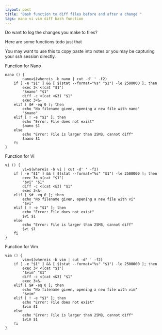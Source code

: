 ```yaml
---
layout: post
title: "Bash function to diff files before and after a change "
tags: nano vi vim diff bash function
---
```


Do want to log the changes you make to files?

Here are some functions todo just that


You may want to use this to copy paste into notes or you may be capturing your ssh session directly.


Function for Nano

```
nano () {
        nano=$(whereis -b nano | cut -d' ' -f2)
    if [ -e "$1" ] && [ $(stat --format="%s" "$1") -le 2500000 ]; then
        exec 3< <(cat "$1")
        "$nano" "$1"
        diff -c <(cat <&3) "$1"
        exec 3<&-
    elif [ $# -eq 0 ]; then
        echo "No filename given, opening a new file with nano"
        "$nano"
    elif [ ! -e "$1" ]; then
        echo "Error: File does not exist"
        $nano $1
    else
        echo "Error: File is larger than 25MB, cannot diff"
        $nano $1
    fi
}
```

Function for Vi

```
vi () {
        vi=$(whereis -b vi | cut -d' ' -f2)  
    if [ -e "$1" ] && [ $(stat --format="%s" "$1") -le 2500000 ]; then
        exec 3< <(cat "$1")
        "$vi" "$1"
        diff -c <(cat <&3) "$1"
        exec 3<&-
    elif [ $# -eq 0 ]; then
        echo "No filename given, opening a new file with vi"
        "$vi"
    elif [ ! -e "$1" ]; then
        echo "Error: File does not exist"
        $vi $1
    else
        echo "Error: File is larger than 25MB, cannot diff"
        $vi $1
    fi
}
```

Function for Vim

```
vim () {
        vim=$(whereis -b vim | cut -d' ' -f2)
    if [ -e "$1" ] && [ $(stat --format="%s" "$1") -le 2500000 ]; then
        exec 3< <(cat "$1")
        "$vim" "$1"
        diff -c <(cat <&3) "$1"
        exec 3<&-
    elif [ $# -eq 0 ]; then
        echo "No filename given, opening a new file with vim"
        "$vim"
    elif [ ! -e "$1" ]; then
        echo "Error: File does not exist"
        $vim $1
    else
        echo "Error: File is larger than 25MB, cannot diff"
        $vim $1
    fi
}
```